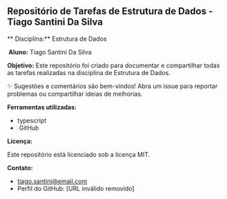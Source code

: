 ##  Repositório de Tarefas de Estrutura de Dados - Tiago Santini Da Silva

** Disciplina:** Estrutura de Dados

**‍ Aluno:** Tiago Santini Da Silva

**Objetivo:** Este repositório foi criado para documentar e compartilhar todas as tarefas realizadas na disciplina de Estrutura de Dados.


✨ Sugestões e comentários são bem-vindos! Abra um issue para reportar problemas ou compartilhar ideias de melhorias.


**Ferramentas utilizadas:**

*  typescript
* ️ GitHub


**Licença:**

Este repositório está licenciado sob a licença MIT.

**Contato:**

*  tiago.santini@email.com
*  Perfil do GitHub: [URL inválido removido]


